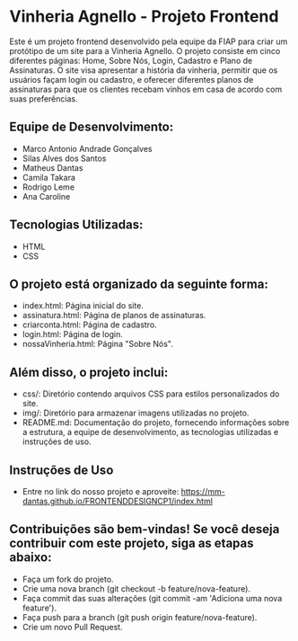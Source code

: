 # Vinheria Agnello - Projeto Frontend


Este é um projeto frontend desenvolvido pela equipe da FIAP para criar um protótipo de um site para a Vinheria Agnello. O projeto consiste em cinco diferentes páginas: Home, Sobre Nós, Login, Cadastro e Plano de Assinaturas. O site visa apresentar a história da vinheria, permitir que os usuários façam login ou cadastro, e oferecer diferentes planos de assinaturas para que os clientes recebam vinhos em casa de acordo com suas preferências.

## Equipe de Desenvolvimento:
- Marco Antonio Andrade Gonçalves
- Silas Alves dos Santos
- Matheus Dantas
- Camila Takara
- Rodrigo Leme
- Ana Caroline

## Tecnologias Utilizadas:
- HTML
- CSS

## O projeto está organizado da seguinte forma:
- index.html: Página inicial do site.
- assinatura.html: Página de planos de assinaturas.
- criarconta.html: Página de cadastro.
- login.html: Página de login.
- nossaVinheria.html: Página "Sobre Nós".

## Além disso, o projeto inclui:
- css/: Diretório contendo arquivos CSS para estilos personalizados do site.
- img/: Diretório para armazenar imagens utilizadas no projeto.
- README.md: Documentação do projeto, fornecendo informações sobre a estrutura, a equipe de desenvolvimento, as tecnologias utilizadas e instruções de uso.

## Instruções de Uso
- Entre no link do nosso projeto e aproveite: https://mm-dantas.github.io/FRONTENDDESIGNCP1/index.html

## Contribuições são bem-vindas! Se você deseja contribuir com este projeto, siga as etapas abaixo:
- Faça um fork do projeto.
- Crie uma nova branch (git checkout -b feature/nova-feature).
- Faça commit das suas alterações (git commit -am 'Adiciona uma nova feature').
- Faça push para a branch (git push origin feature/nova-feature).
- Crie um novo Pull Request.
